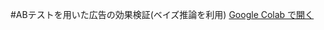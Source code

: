 #ABテストを用いた広告の効果検証(ベイズ推論を利用)
[Google Colab で開く](https://colab.research.google.com/drive/1kdSwRkv4iLXejnC9bC-SaKG1sDtszdqp?usp=drive_link)
